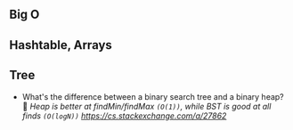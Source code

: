 ## Big O


## Hashtable, Arrays

## Tree
- What's the difference between a binary search tree and a binary heap? :thought_balloon: *Heap is better at findMin/findMax `(O(1))`, while BST is good at all finds `(O(logN))` https://cs.stackexchange.com/a/27862*
